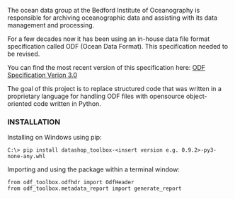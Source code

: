 The ocean data group at the Bedford Institute of Oceanography is responsible for archiving oceanographic data and assisting with its data management and processing.

For a few decades now it has been using an in-house data file format specification called ODF (Ocean Data Format). 
This specification needed to be revised. 

You can find the most recent version of this specification here: [ODF Specification Verion 3.0](./ODF_File_Specification.md)

The goal of this project is to replace structured code that was written in a proprietary language for handling ODF files with opensource object-oriented code written in Python.

### INSTALLATION

Installing on Windows using pip:

    C:\> pip install datashop_toolbox-<insert version e.g. 0.9.2>-py3-none-any.whl

Importing and using the package within a terminal window:

    from odf_toolbox.odfhdr import OdfHeader
    from odf_toolbox.metadata_report import generate_report

